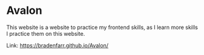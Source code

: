 # Avalon
This website is a website to practice my frontend skills, as I learn more skills I practice them on this website.

Link: https://bradenfarr.github.io/Avalon/
